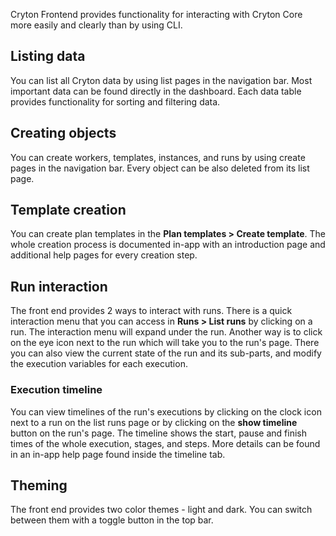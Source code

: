Cryton Frontend provides functionality for interacting with Cryton Core more easily and clearly than by using CLI.

## Listing data
You can list all Cryton data by using list pages in the navigation bar. Most important data can be found directly in 
the dashboard. Each data table provides functionality for sorting and filtering data.

## Creating objects
You can create workers, templates, instances, and runs by using create pages in the navigation bar. Every object can be 
also deleted from its list page.

## Template creation
You can create plan templates in the **Plan templates > Create template**. The whole creation process is documented 
in-app with an introduction page and additional help pages for every creation step.

## Run interaction
The front end provides 2 ways to interact with runs. There is a quick interaction menu that you can access in 
**Runs > List runs** by clicking on a run. The interaction menu will expand under the run. Another way is to click 
on the eye icon next to the run which will take you to the run's page. There you can also view the current state of the run 
and its sub-parts, and modify the execution variables for each execution.

### Execution timeline
You can view timelines of the run's executions by clicking on the clock icon next to a run on the list runs page or by 
clicking on the **show timeline** button on the run's page. The timeline shows the start, pause and finish times of the whole 
execution, stages, and steps. More details can be found in an in-app help page found inside the timeline tab.

## Theming
The front end provides two color themes - light and dark. You can switch between them with a toggle button in the top bar.
